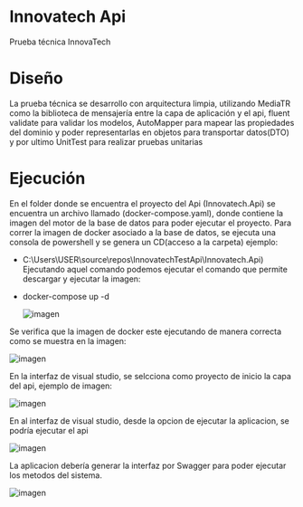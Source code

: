 # Innovatech Api
Prueba técnica InnovaTech

# Diseño
La prueba técnica se desarrollo con arquitectura limpia, utilizando MediaTR como la biblioteca de mensajería entre la capa de aplicación y el api, fluent validate para validar los modelos, 
AutoMapper para mapear las propiedades del dominio y poder representarlas en objetos para transportar datos(DTO) y por ultimo UnitTest para realizar pruebas unitarias 

# Ejecución
En el folder donde se encuentra el proyecto del Api (Innovatech.Api) se encuentra un archivo llamado (docker-compose.yaml), donde contiene la imagen del motor de la base de datos para poder 
ejecutar el proyecto. 
Para correr la imagen de docker asociado a la base de datos, se ejecuta una consola de powershell y se genera un CD(acceso a la carpeta) ejemplo: 
* C:\Users\USER\source\repos\InnovatechTestApi\Innovatech.Api)
Ejecutando aquel comando podemos ejecutar el comando que permite descargar y ejecutar la imagen:
* docker-compose up -d
  
  ![imagen](https://github.com/user-attachments/assets/5d274307-17f8-42ff-a4e0-d3d8d23974df)

Se verifica que la imagen de docker este ejecutando de manera correcta como se muestra en la imagen:

![imagen](https://github.com/user-attachments/assets/d6c7fb33-dabb-44f0-9c34-c5ef09ae3d7d)
  
En la interfaz de visual studio, se selcciona como proyecto de inicio la capa del api, ejemplo de imagen:

![imagen](https://github.com/user-attachments/assets/b933a711-6539-4a43-8439-c14fc6fa5306)

En al interfaz de visual studio, desde la opcion de ejecutar la aplicacion, se podría ejecutar el api

![imagen](https://github.com/user-attachments/assets/dc7b3b30-bb29-481a-80a2-deb2bb982b45)

La aplicacion debería generar la interfaz por Swagger para poder ejecutar los metodos del sistema.

![imagen](https://github.com/user-attachments/assets/da81f46a-f7a1-4080-8de0-c0413d23c483)

